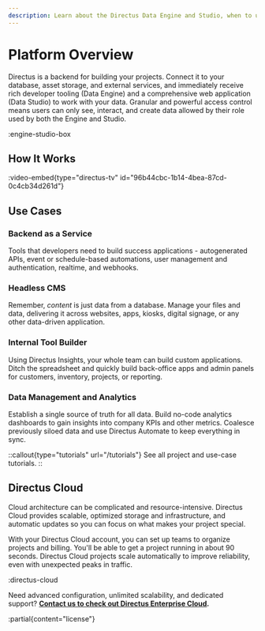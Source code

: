 ```yaml
---
description: Learn about the Directus Data Engine and Studio, when to use it, and a how it works.
---
```


# Platform Overview

Directus is a backend for building your projects. Connect it to your database, asset storage, and external services, and immediately receive rich developer tooling (Data Engine) and a comprehensive web application (Data Studio) to work with your data. Granular and powerful access control means users can only see, interact, and create data allowed by their role used by both the Engine and Studio.

:engine-studio-box

## How It Works

:video-embed{type="directus-tv" id="96b44cbc-1b14-4bea-87cd-0c4cb34d261d"}

## Use Cases

### Backend as a Service

Tools that developers need to build success applications - autogenerated APIs, event or schedule-based automations, user management and authentication, realtime, and webhooks.

### Headless CMS

Remember, *content* is just data from a database. Manage your files and data, delivering it across websites, apps, kiosks, digital signage, or any other data-driven application.

### Internal Tool Builder

Using Directus Insights, your whole team can build custom applications. Ditch the spreadsheet and quickly build back-office apps and admin panels for customers, inventory, projects, or reporting.

### Data Management and Analytics

Establish a single source of truth for all data. Build no-code analytics dashboards to gain insights into company KPIs and other metrics. Coalesce previously siloed data and use Directus Automate to keep everything in sync.

::callout{type="tutorials" url="/tutorials"}
See all project and use-case tutorials.
::

## Directus Cloud

Cloud architecture can be complicated and resource-intensive. Directus Cloud provides scalable, optimized storage and infrastructure, and automatic updates so you can focus on what makes your project special.

With your Directus Cloud account, you can set up teams to organize projects and billing. You'll be able to get a project running in about 90 seconds. Directus Cloud projects scale automatically to improve reliability, even with unexpected peaks in traffic.

:directus-cloud

Need advanced configuration, unlimited scalability, and dedicated support? **[Contact us to check out Directus Enterprise Cloud](https://directus.io/contact).**

:partial{content="license"}
